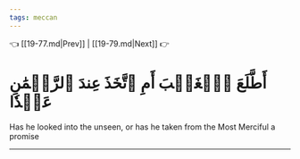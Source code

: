 ```yaml
---
tags: meccan
---
```


👈 [[19-77.md|Prev]] | [[19-79.md|Next]] 👉

# أَطَّلَعَ ٱلۡغَيۡبَ أَمِ ٱتَّخَذَ عِندَ ٱلرَّحۡمَٰنِ عَهۡدٗا

Has he looked into the unseen, or has he taken from the Most Merciful a promise

---

